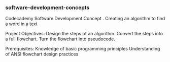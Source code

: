 ### software-development-concepts
Codecademy Software Development Concept . Creating an algorithm to find a word in a text

Project Objectives:
Design the steps of an algorithm.
Convert the steps into a full flowchart.
Turn the flowchart into pseudocode.

Prerequisites:
Knowledge of basic programming principles
Understanding of ANSI flowchart design practices
